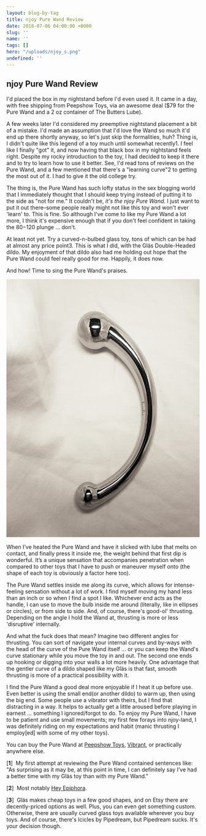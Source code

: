 ```yaml
---
layout: blog-by-tag
title: njoy Pure Wand Review
date: 2018-07-06 04:00:00 +0000
slug: ''
name: ''
tags: []
hero: "/uploads/njoy_s.png"
undefined: ''
---
```

## **njoy Pure Wand Review**

I'd placed the box in my nightstand before I'd even used it. It came in a day, with free shipping from Peepshow Toys, via an awesome deal ($79 for the Pure Wand and a 2 oz container of The Butters Lube).

A few weeks later I'd considered my preemptive nightstand placement a bit of a mistake. I'd made an assumption that I'd love the Wand so much it'd end up there shortly anyway, so let's just skip the formalities, huh? Thing is, I didn't quite like this legend of a toy much until somewhat recently1. I feel like I finally "got" it, and now having that black box in my nightstand feels right. Despite my rocky introduction to the toy, I had decided to keep it there and to try to learn how to use it better. See, I'd read tons of reviews on the Pure Wand, and a few mentioned that there's a "learning curve"2 to getting the most out of it. I had to give it the old college try.

The thing is, the Pure Wand has such lofty status in the sex blogging world that I immediately thought that I should keep trying instead of putting it to the side as "not for me." It couldn't be, _it's the njoy Pure Wand._ I just want to put it out there–some people really might not like this toy and won't ever 'learn' to. This is fine. So although I've come to like my Pure Wand a lot more, I think it's expensive enough that if you don't feel confident in taking the $80-$120 plunge ... don't.

At least not yet. Try a curved-n-bulbed glass toy, tons of which can be had at almost any price point3. This is what I did, with the Gläs Double-Headed dildo. My enjoyment of that dildo also had me holding out hope that the Pure Wand could feel really good for me. Happily, it does now.

And how! Time to sing the Pure Wand's praises.

![](/uploads/njoy_h.png)

When I’ve heated the Pure Wand and have it slicked with lube that melts on contact, and finally press it inside me, the weight behind that first dip is wonderful. It’s a unique sensation that accompanies penetration when compared to other toys that I have to push or maneuver myself onto (the shape of each toy is obviously a factor here too).

The Pure Wand settles inside me along its curve, which allows for intense-feeling sensation without a lot of work. I find myself moving my hand less than an inch or so when I find a spot I like. Whichever end acts as the handle, I can use to move the bulb inside me around (literally, like in ellipses or circles), or from side to side. And, of course, there's good-ol' thrusting. Depending on the angle I hold the Wand at, thrusting is more or less 'disruptive' internally.

And what the fuck does that mean? Imagine two different angles for thrusting. You can sort of navigate your internal curves and by-ways with the head of the curve of the Pure Wand itself ... or you can keep the Wand's curve stationary while you move the toy in and out. The second one ends up hooking or digging into your walls a lot more heavily. One advantage that the gentler curve of a dildo shaped like my Gläs is that fast, smooth thrusting is more of a practical possibility with it.

I find the Pure Wand a good deal more enjoyable if I heat it up before use. Even better is using the small end(or another dildo) to warm up, then using the big end. Some people use a vibrator with theirs, but I find that distracting in a way. It helps to actually get a little aroused before playing in earnest ... something I ignored/forgot to do. To enjoy my Pure Wand, I have to be patient and use small movements; my first few forays into njoy-land, I was definitely riding on my expectations and habit (manic thrusting I employ\[ed\] with some of my other toys).

You can buy the Pure Wand at [Peepshow Toys](http://www.peepshowtoys.com#oid=91554_4244), [Vibrant](https://www.bevibrant.com/products/njoy-pure-wand-dildo?rfsn=1509055.df2dc&utm_source=refersion&utm_medium=affiliate&utm_campaign=1509055.df2dc), or practically anywhere else.

\[**1**\]    My first attempt at reviewing the Pure Wand contained sentences like: "As surprising as it may be, at this point in time, I can definitely say I’ve had a better time with my Gläs toy than with my Pure Wand."

\[**2**\]    Most notably [Hey Epiphora](https://heyepiphora.com/2010/07/my-love-the-pure-wand-plus-a-few-tips).

\[**3**\]    Gläs makes cheap toys in a few good shapes, and on Etsy there are decently-priced options as well. Plus, you can even get something custom. Otherwise, there are usually curved glass toys available wherever you buy toys. And of course, there's Icicles by Pipedream, but Pipedream sucks. It's your decision though.